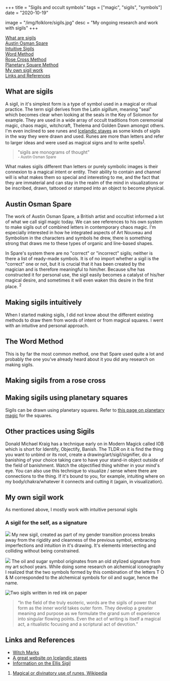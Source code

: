 +++
title = "Sigils and occult symbols"
tags = ["magic", "sigils", "symbols"]
date = "2020-10-19"

image = "/img/folklore/sigils.jpg"
desc = "My ongoing research and work with sigils"
+++

<div class="table-of-contents">

[What are sigils](#what-are-sigils)  
[Austin Osman Spare](#austin-osman-spare)  
[Intuitive Sigils](#intuitive-sigils)  
[Word Method](#the-word-method)  
[Rose Cross Method](#making-sigils-from-a-rose-cross)  
[Planetary Square Method](#making-sigils-using-planetary-squares)  
[My own sigil work](#my-own-sigil-work)  
[Links and References](#links-and-references)

</div>

## What are sigils

A sigil, in it's simplest form is a type of symbol used in a magical or ritual practice. The term sigil derives from the Latin _sigillum_, meaning "seal" which becomes clear when looking at the seals in the Key of Solomon for example. They are used in a wide array of occult traditions from ceremonial magic, chaos magic, witchcraft, Thelema and Golden Dawn amongst others. I'm even inclined to see runes and [Icelandic staves](http://www.galdrastafir.com/) as some kinds of sigils in the way they were drawn and used. Runes are more than letters and refer to larger ideas and were used as magical signs and to write spells<sup>[1](#links-and-references)</sup>.

> "sigils are monograms of thought"  
> <small>- Austin Osman Spare</small>

What makes sigils different than letters or purely symbolic images is their connexion to a magical intent or entity. Their ability to contain and channel will is what makes them so special and interesting to me, and the fact that they are immaterial and can stay in the realm of the mind in visualizations or be inscribed, drawn, tattooed or stamped into an object to become physical.

## Austin Osman Spare

The work of Austin Osman Spare, a British artist and occultist informed a lot of what we call sigil magic today. We can see references to his own system to make sigils out of combined letters in contemporary chaos magic. I'm especially interested in how he integrated aspects of Art Nouveau and Symbolism in the characters and symbols he drew, there is something strong that draws me to these types of organic and line-based shapes.

In Spare's system there are no "correct" or "incorrect" sigils;
neither is there a list of ready-made symbols. It is of no import whether a sigil is the "correct" one or not, but it is crucial that it has been created by the magician and is therefore meaningful to him/her. Because s/he has constructed it for personal use, the sigil easily becomes a catalyst of his/her magical desire, and sometimes it will even waken this desire in the first place. <sup>2</sup>

## Making sigils intuitively

When I started making sigils, I did not know about the different existing methods to draw them from words of intent or from magical squares. I went with an intuitive and personal approach.

## The Word Method

This is by far the most common method, one that Spare used quite a lot and probably the one you've already heard about it you did any research on making sigils.

## Making sigils from a rose cross

## Making sigils using planetary squares

Sigils can be drawn using planetary squares.
Refer to [this page on planetary magic](/folklore/planetary-magic/) for the squares.

## Other practices using Sigils

Donald Michael Kraig has a technique early on in Modern Magick called IOB which is short for Identify, Objectify, Banish. The TLDR on it is find the thing you want to unbind or its root, create a drawing/art/sigil/signifier, do a banishing of your choice taking care to have your stand-in object outside of the field of banishment. Watch the objectified thing whither in your mind's eye.
You can also use this technique to visualize / sense where there are connections to the thing. If it's bound to you, for example, intuiting where on my body/chakra/whatever it connects and cutting it (again, in visualization).

## My own sigil work

As mentioned above, I mostly work with intuitive personal sigils

### A sigil for the self, as a signature

![](/img/sigil.svg)
My new sigil, created as part of my gender transition process breaks away from the rigidity and cleanness of the previous symbol, embracing imperfections and intuition in it's drawing. It's elements intersecting and colliding without being constrained.

![](/img/logo.svg)
The oil and sugar symbol originates from an old stylized signature from my
art school years. While doing some research on alchemical iconography I
realized that the two symbols formed by this combination of the letters T
O & M corresponded to the alchemical symbols for oil and sugar, hence the
name.

![Two sigils written in red ink on paper](/img/folklore/sigils.jpg "Grounded in my truth, open to change")

> “In the field of the truly esoteric, words are the sigils of power that form as the inner world takes outer form. They develop a greater meaning and purpose as we formulate the grand sum of experience into singular flowing points. Even the act of writing is itself a magical act, a ritualistic focusing and a scriptural act of devotion.”

## Links and References

- [Witch Marks](https://en.wikipedia.org/wiki/Apotropaic_mark)
- [A great website on Icelandic staves](http://www.galdrastafir.com/)
- [Information on the Ellis Sigil](<https://tme.miraheze.org/wiki/Ellis_(sigil)>)

1. [Magical or divinatory use of runes, Wikipedia](https://en.wikipedia.org/wiki/Runes#Magical_or_divinatory_use)
